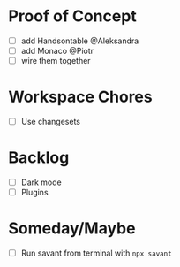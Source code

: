 # Proof of Concept

- [ ] add Handsontable @Aleksandra
- [ ] add Monaco @Piotr
- [ ] wire them together

# Workspace Chores

- [ ] Use changesets

# Backlog

- [ ] Dark mode
- [ ] Plugins

# Someday/Maybe

- [ ] Run savant from terminal with `npx savant`
